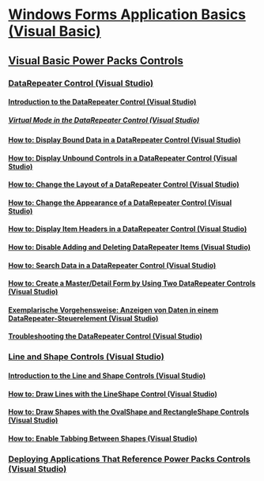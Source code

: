 # [Windows Forms Application Basics (Visual Basic)](windows-forms-application-basics.md)
## [Visual Basic Power Packs Controls](power-packs-controls.md)
### [DataRepeater Control (Visual Studio)](datarepeater-control-visual-studio.md)
#### [Introduction to the DataRepeater Control (Visual Studio)](introduction-to-the-datarepeater-control-visual-studio.md)
##### [Virtual Mode in the DataRepeater Control (Visual Studio)](virtual-mode-in-the-datarepeater-control-visual-studio.md)
#### [How to: Display Bound Data in a DataRepeater Control (Visual Studio)](how-to-display-bound-data-in-a-datarepeater-control-visual-studio.md)
#### [How to: Display Unbound Controls in a DataRepeater Control (Visual Studio)](how-to-display-unbound-controls-in-a-datarepeater-control-visual-studio.md)
#### [How to: Change the Layout of a DataRepeater Control (Visual Studio)](how-to-change-the-layout-of-a-datarepeater-control-visual-studio.md)
#### [How to: Change the Appearance of a DataRepeater Control (Visual Studio)](how-to-change-the-appearance-of-a-datarepeater-control-visual-studio.md)
#### [How to: Display Item Headers in a DataRepeater Control (Visual Studio)](how-to-display-item-headers-in-a-datarepeater-control-visual-studio.md)
#### [How to: Disable Adding and Deleting DataRepeater Items (Visual Studio)](how-to-disable-adding-and-deleting-datarepeater-items-visual-studio.md)
#### [How to: Search Data in a DataRepeater Control (Visual Studio)](how-to-search-data-in-a-datarepeater-control-visual-studio.md)
#### [How to: Create a Master/Detail Form by Using Two DataRepeater Controls (Visual Studio)](how-to-create-a-master-detail-form-by-using-two-datarepeater-controls.md)
#### [Exemplarische Vorgehensweise: Anzeigen von Daten in einem DataRepeater-Steuerelement (Visual Studio)](walkthrough-displaying-data-in-a-datarepeater-control-visual-studio.md)
#### [Troubleshooting the DataRepeater Control (Visual Studio)](troubleshooting-the-datarepeater-control-visual-studio.md)
### [Line and Shape Controls (Visual Studio)](line-and-shape-controls-visual-studio.md)
#### [Introduction to the Line and Shape Controls (Visual Studio)](introduction-to-the-line-and-shape-controls-visual-studio.md)
#### [How to: Draw Lines with the LineShape Control (Visual Studio)](how-to-draw-lines-with-the-lineshape-control-visual-studio.md)
#### [How to: Draw Shapes with the OvalShape and RectangleShape Controls (Visual Studio)](how-to-draw-shapes-with-the-ovalshape-and-rectangleshape-controls.md)
#### [How to: Enable Tabbing Between Shapes (Visual Studio)](how-to-enable-tabbing-between-shapes-visual-studio.md)
### [Deploying Applications That Reference Power Packs Controls (Visual Studio)](deploying-applications-that-reference-power-packs-controls-visual-studio.md)
